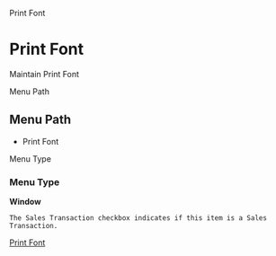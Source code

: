 
Print Font
# Print Font


Maintain Print Font

Menu Path
## Menu Path



- Print Font

Menu Type
### Menu Type

**Window**

```
The Sales Transaction checkbox indicates if this item is a Sales Transaction.
```

[Print Font](../../window-print-font.md)